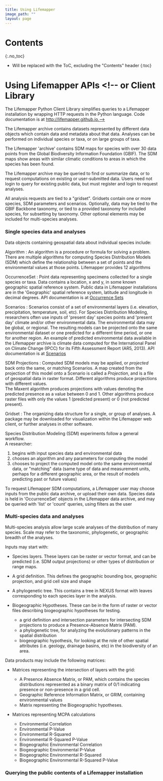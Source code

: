 ```yaml
---
title: Using Lifemapper
image_path: ""
layout: page
---
```

# Contents
{:.no_toc}

* Will be replaced with the ToC, excluding the "Contents" header
{:toc}

# Using Lifemapper APIs <!-- or Client Library

The Lifemapper Python Client Library simplifies queries to a Lifemapper
installation by wrapping HTTP requests in the Python language.
Code documentation is at http://lifemapper.github.io.-->

The Lifemapper archive contains datasets represented by different data objects 
which contain data and metadata about that data.  Analyses can be performed 
on individual species or taxa, or on large groups of taxa.  

The Lifemapper 'archive' contains SDM maps for species with over 30 data points 
from the Global Biodiversity Information Foundation (GBIF).  The SDM maps show 
areas with similar climatic conditions to areas in which the species has been 
found.

The Lifemapper archive may be queried to find or summarize data, or to 
request computations on existing or user-submitted data.  Users need not login 
to query for existing public data, but must register and login to request 
analyses.
 
All analysis requests are tied to a "gridset". Gridsets contain one or more 
species, SDM parameters and scenarios.  Optionally, data may be tied to 
the GBIF Backbone taxonomy, or tied to a provided taxonomy for included species, 
for subsetting by taxonomy.  Other optional elements may be included for 
multi-species analyses.

### Single species data and analyses

Data objects containing geospatial data about individual species include:

Algorithm
: An algorithm is a procedure or formula for solving a problem.  There are 
  multiple algorithms for computing Species Distribution Models (SDM) which 
  define the relationship between a set of points and the environmental values 
  at those points. Lifemapper provides 12 algorithms

OccurrenceSet
: Point data representing specimens collected for a single species or taxa.  Data
  contains a location, x and y, in some known geographic spatial reference system.
  Public data in Lifemapper installations are in the 'Geographic' spatial 
  reference system, latitude and longitude in decimal degrees. API documentation
  is at [Occurrence Sets](/documentation/api.html#/Occurrence_Sets) 

Scenarios 
: Scenarios consist of a set of environmental layers (i.e. elevation, 
  precipitation, temperature, soil, etc).  For Species Distribution Modeling, 
  researchers often use inputs of 'present day' species points and 'present day' 
  climate and/or other environmental data.  The environmental data may be 
  global, or regional.  The resulting models can be 
  projected onto the same environmental dataset or one predicted for a different time
  period, or one for another region.
  An example of predicted environmental data available in 
  the Lifemapper archive is climate data computed for the 
  International Panel on Climate Change (IPCC) for its Fifth Assessment 
  Report (AR5, 2013).  API documentation is at 
  [Scenarios](/documentation/api.html#/Scenarios)
  
SDM Projections
: Computed SDM models may be applied, or *projected* back onto the same, or 
  matching Scenarios.  A map created from the projection of this model onto 
  a Scenario is called a *Projection*, and is a file of geospatial data in 
  raster format.  Different algorithms produce projections with different values.  
  The Maxent algorithm produces projections with values denoting the predicted 
  presence as a value between 0 and 1.  Other algorithms produce raster files 
  with only the values 1 (predicted present) or 0 (not predicted present).
   
Gridset
: The organizing data structure for a single, or group of analyses. A 
  package may be downloaded for visualization within the Lifemapper web 
  client, or further analyses in other software.


Species Distribution Modeling (SDM) experiments follow a general workflow.  
A researcher:

  1. begins with input species data and environmental data 
  1. chooses an algorithm and any parameters for computing the model
  1. chooses to project the computed model onto the same environmental
     data, or "matching" data (same type of data and measurement units, 
     perhaps for a different geographic area, or the result of models predicting 
     past or future values) 
     
To request Lifemapper SDM computations, a Lifemapper user may choose inputs from
the public data archive, or upload their own data.  Species data is held in 
'OccurrenceSet' objects in the Lifemapper data archive, and may be queried 
with 'list' or 'count' queries, using filters as the user   

### Multi-species data and analyses

Multi-species analysis allow large scale analyses of the distribution of many 
species.  Scale may refer to the taxonomic, phylogenetic, or geographic breadth 
of the analyses.

Inputs may start with:

 * Species layers.  These layers can be raster or vector format, and can 
   be predicted (i.e. SDM output projections) or other types of distribution 
   or range maps.  
 * A grid definition. This defines the geographic bounding box, geographic 
   projection, and grid cell size and shape
 * A phylogenetic tree. This contains a tree in NEXUS format with leaves
   corresponding to each species layer in the analysis.
 * Biogeographic Hypotheses.  These can be in the form of raster or vector files
   describing biogeographic hypotheses for testing.
   
     * a grid definition and intersection parameters for intersecting SDM 
       projections to produce a Presence-Absence Matrix (PAM).  
     * a phylogenetic tree, for analyzing the evolutionary patterns in the 
       spatial distribution
     * biogeographic hypothesis, for looking at the role of other spatial 
       attributes (i.e. geology, drainage basins, etc) in the biodiversity of
       an area.


Data products may include the following matrices:

 * Matrices representing the intersection of layers with the grid:
   * A Presence Absence Matrix, or PAM, which contains the species distributions
     represented as a binary matrix of 0/1 indicating presence or non-presence 
     in a grid cell.
   * Geographic Reference Information Matrix, or GRIM, containing environmental 
     values
   * Matrix representing the Biogeographic hypotheses.
   
 * Matrices representing MCPA calculations 
   * Environmental Correlation
   * Environmental P-Value
   * Environmental R-Squared
   * Environmental R-Squared P-Value
   * Biogeographic Environmental Correlation
   * Biogeographic Environmental P-Value
   * Biogeographic Environmental R-Squared
   * Biogeographic Environmental R-Squared P-Value


   
### Querying the public contents of a Lifemapper installation



